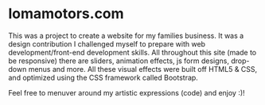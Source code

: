 # lomamotors.com

This was a project to create a website for my families business. It was a design contribution I challenged myself to prepare with web development/front-end development skills. All throughout this site (made to be responsive) there are sliders, animation effects, js form designs, drop-down menus and more. All these visual effects were built off HTML5 & CSS, and optimized using the CSS framework called Bootstrap.

Feel free to menuver around my artistic expressions (code) and enjoy :)!
